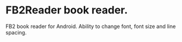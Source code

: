 # FB2Reader book reader.
FB2 book reader for Android.
Ability to change font, font size and line spacing.
